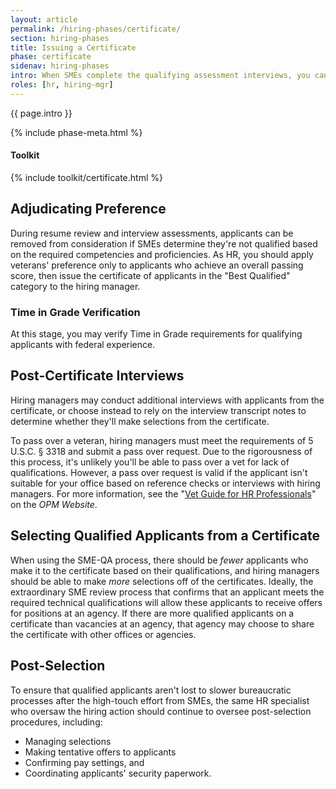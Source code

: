```yaml
---
layout: article
permalink: /hiring-phases/certificate/
section: hiring-phases
title: Issuing a Certificate
phase: certificate
sidenav: hiring-phases
intro: When SMEs complete the qualifying assessment interviews, you can adjudicate veterans' preference and assign categories based on whether the applicant met or exceeded the requirements during the interviews. After you issue a hiring certificate to the hiring manager, they can either conduct additional interviews or make selections based on transcripts from the phone assessment interviews.
roles: [hr, hiring-mgr]
---
```


<p class="usa-intro">
  {{ page.intro }}
</p>

{% include phase-meta.html %}

<div class="chp-toolkit">
  <h4 class="chp-toolkit__title">Toolkit</h4>
  {% include toolkit/certificate.html %}
</div>

## Adjudicating Preference

During resume review and interview assessments, applicants can be removed from consideration if SMEs determine they're not qualified based on the required competencies and proficiencies. As HR, you should apply veterans' preference only to applicants who achieve an overall passing score, then issue the certificate of applicants in the "Best Qualified" category to the hiring manager.

### Time in Grade Verification

At this stage, you may verify Time in Grade requirements for qualifying applicants with federal experience.

## Post-Certificate Interviews

Hiring managers may conduct additional interviews with applicants from the certificate, or choose instead to rely on the interview transcript notes to determine whether they'll make selections from the certificate.

To pass over a veteran, hiring managers must meet the requirements of 5 U.S.C. § 3318 and submit a pass over request. Due to the rigorousness of this process, it's unlikely you'll be able to pass over a vet for lack of qualifications. However, a pass over request is valid if the applicant isn't suitable for your office based on reference checks or interviews with hiring managers. For more information, see the "[Vet Guide for HR Professionals](https://www.opm.gov/policy-data-oversight/veterans-services/vet-guide-for-hr-professionals/)" on the *OPM Website*.

## Selecting Qualified Applicants from a Certificate

When using the SME-QA process, there should be *fewer* applicants who make it to the certificate based on their qualifications, and hiring managers should be able to make *more* selections off of the certificates. Ideally, the extraordinary SME review process that confirms that an applicant meets the required technical qualifications will allow these applicants to receive offers for positions at an agency. If there are more qualified applicants on a certificate than vacancies at an agency, that agency may choose to share the certificate with other offices or agencies.

## Post-Selection

To ensure that qualified applicants aren't lost to slower bureaucratic processes after the high-touch effort from SMEs, the same HR specialist who oversaw the hiring action should continue to oversee post-selection procedures, including:

- Managing selections
- Making tentative offers to applicants
- Confirming pay settings, and
- Coordinating applicants' security paperwork.
